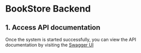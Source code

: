 # BookStore Backend

## 1. Access API documentation
Once the system is started successfully, you can view the API documentation by visiting the [Swagger UI](http://localhost:8080/swagger-ui.html)